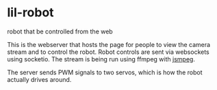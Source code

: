 # lil-robot
robot that be controlled from the web

This is the webserver that hosts the page for people to view the camera stream and to control the robot. Robot controls are sent via websockets using socketio. The stream is being run using ffmpeg with [jsmpeg](https://github.com/phoboslab/jsmpeg).

The server sends PWM signals to two servos, which is how the robot actually drives around.
